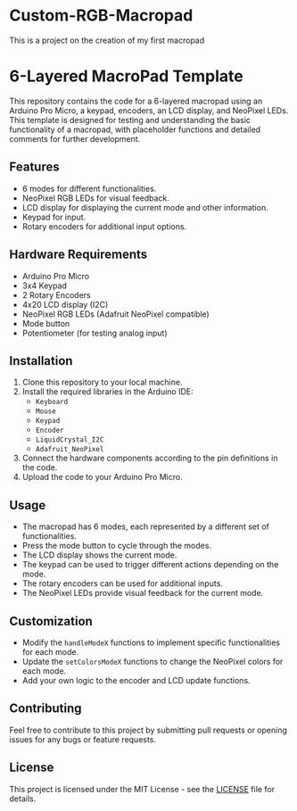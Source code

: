# Custom-RGB-Macropad
This is a project on the creation of my first macropad

# 6-Layered MacroPad Template

This repository contains the code for a 6-layered macropad using an Arduino Pro Micro, a keypad, encoders, an LCD display, and NeoPixel LEDs. This template is designed for testing and understanding the basic functionality of a macropad, with placeholder functions and detailed comments for further development.

## Features

- 6 modes for different functionalities.
- NeoPixel RGB LEDs for visual feedback.
- LCD display for displaying the current mode and other information.
- Keypad for input.
- Rotary encoders for additional input options.

## Hardware Requirements

- Arduino Pro Micro
- 3x4 Keypad
- 2 Rotary Encoders
- 4x20 LCD display (I2C)
- NeoPixel RGB LEDs (Adafruit NeoPixel compatible)
- Mode button
- Potentiometer (for testing analog input)

## Installation

1. Clone this repository to your local machine.
2. Install the required libraries in the Arduino IDE:
   - `Keyboard`
   - `Mouse`
   - `Keypad`
   - `Encoder`
   - `LiquidCrystal_I2C`
   - `Adafruit_NeoPixel`
3. Connect the hardware components according to the pin definitions in the code.
4. Upload the code to your Arduino Pro Micro.

## Usage

- The macropad has 6 modes, each represented by a different set of functionalities.
- Press the mode button to cycle through the modes.
- The LCD display shows the current mode.
- The keypad can be used to trigger different actions depending on the mode.
- The rotary encoders can be used for additional inputs.
- The NeoPixel LEDs provide visual feedback for the current mode.

## Customization

- Modify the `handleModeX` functions to implement specific functionalities for each mode.
- Update the `setColorsModeX` functions to change the NeoPixel colors for each mode.
- Add your own logic to the encoder and LCD update functions.

## Contributing

Feel free to contribute to this project by submitting pull requests or opening issues for any bugs or feature requests.

## License

This project is licensed under the MIT License - see the [LICENSE](LICENSE) file for details.

